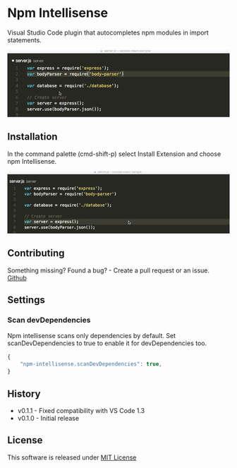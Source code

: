 # Npm Intellisense
Visual Studio Code plugin that autocompletes npm modules in import statements.

![auto complete](/images/auto_complete.gif)

## Installation
In the command palette (cmd-shift-p) select Install Extension and choose npm Intellisense.

![install](/images/npm_install.gif)

## Contributing
Something missing? Found a bug? - Create a pull request or an issue.
[Github](https://github.com/ChristianKohler/NpmIntellisense)

## Settings
### Scan devDependencies
Npm intellisense scans only dependencies by default. Set scanDevDependencies to true to enable it for devDependencies too.

```javascript
{
	"npm-intellisense.scanDevDependencies": true,
}
```

## History
* v0.1.1 - Fixed compatibility with VS Code 1.3
* v0.1.0 - Initial release 

## License
This software is released under [MIT License](http://www.opensource.org/licenses/mit-license.php)
